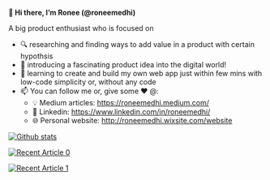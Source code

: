**👋 Hi there, I’m Ronee (@roneemedhi)**


A big product enthusiast who is focused on 

- 🔍 researching and finding ways to add value in a product with certain hypothsis
- 👀 introducing a fascinating product idea into the digital world!
- 🌱 learning to create and build my own web app just within few mins with low-code simplicity or, without any code
- 📫 You can follow me or, give some ♥ @:
  - 💡 Medium articles: https://roneemedhi.medium.com/ 
  - 🏢 Linkedin: https://www.linkedin.com/in/roneemedhi/
  - 🌐 Personal website: http://roneemedhi.wixsite.com/website
  
[![Github stats](https://github-readme-stats.vercel.app/api?username=roneemedhi&count_private=true&show_icons=true&theme=radical&hide_rank=false)](https://github.com/roneemedhi/)


<a target="_blank" href="https://github-readme-medium-recent-article.vercel.app/medium/@roneemedhi/0"><img src="https://github-readme-medium-recent-article.vercel.app/medium/@roneemedhi/0" alt="Recent Article 0">
  
<a target="_blank" href="https://github-readme-medium-recent-article.vercel.app/medium/@roneemedhi/1"><img src="https://github-readme-medium-recent-article.vercel.app/medium/@roneemedhi/1" alt="Recent Article 1">
  

<!---
roneemedhi/roneemedhi is a ✨ special ✨ repository because its `README.md` (this file) appears on your GitHub profile.
You can click the Preview link to take a look at your changes.
--->
